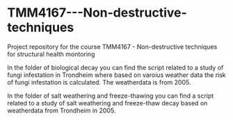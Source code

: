 # TMM4167---Non-destructive-techniques
Project repository for the course TMM4167 - Non-destructive techniques for structural health montoring

In the folder of biological decay you can find the script related to a study of fungi infestation in Trondheim
where based on varoius weather data the risk of fungi infestation is calculated. The weatherdata is from 2005.

In the folder of salt weathering and freeze-thawing you can find a script related to a study of salt weathering and
freeze-thaw decay based on weatherdata from Trondheim in 2005.


